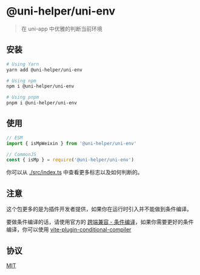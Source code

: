 # @uni-helper/uni-env

> 在 uni-app 中优雅的判断当前环境

## 安装

```sh
# Using Yarn
yarn add @uni-helper/uni-env

# Using npm
npm i @uni-helper/uni-env

# Using pnpm
pnpm i @uni-helper/uni-env
```

## 使用

```js
// ESM
import { isMpWeixin } from '@uni-helper/uni-env'

// CommonJS
const { isMp } = require('@uni-helper/uni-env')
```

你可以从 [./src/index.ts](./src/index.ts) 中查看更多标志以及如何判断的。

## 注意

这个包更多的是为插件开发者提供，如果你在运行时引入并不能做到条件编译。

要做条件编译的话，请使用官方的 [跨端兼容 - 条件编译](https://uniapp.dcloud.net.cn/tutorial/platform.html#preprocessor)，如果你需要更好的条件编译，你可以使用 [vite-plugin-conditional-compiler](https://github.com/KeJunMao/vite-plugin-conditional-compile)

## 协议

[MIT](./LICENSE)
